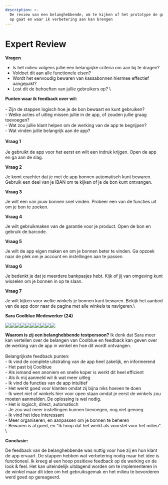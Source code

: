 ```yaml
---
description: >-
  De review van een belanghebbende, om te kijken of het prototype de goede kant
  op gaat en waar ik verbetering aan kan brengen
---
```


# Expert Review

**Vragen**

* Is het milieu volgens jullie een belangrijke criteria om aan bij te dragen?&#x20;
* Voldoet dit aan alle functionele eisen?&#x20;
* Wordt het eenvoudig bewaren van kassabonnen hiermee effectief aangepakt?&#x20;
* Lost dit de behoeften van jullie gebruikers op? \


**Punten waar ik feedback over wil:**\
\
\- Zijn de stappen logisch hoe je de bon bewaart en kunt gebruiken?\
\- Welke acties of uitleg missen jullie in de app, of zouden jullie graag toevoegen? \
\- Wat zou jullie klant helpen om de werking van de app te begrijpen? \
\- Wat vinden jullie belangrijk aan de app? \
\
**Vraag 1**\
\
Je gebruikt de app voor het eerst en wilt een indruk krijgen. Open de app en ga aan de slag.

**Vraag 2**&#x20;

Je komt erachter dat je met de app bonnen automatisch kunt bewaren. Gebruik een deel van je IBAN om te kijken of je de bon kunt ontvangen.

**Vraag 3**&#x20;

Je wilt een van jouw bonnen snel vinden. Probeer een van de functies uit om je bon te zoeken.

**Vraag 4**

Je wilt gebruikmaken van de garantie voor je product. Open de bon en gebruik de barcode.

**Vraag 5**

Je wilt de app eigen maken en om je bonnen beter te vinden. Ga opzoek naar de plek om je account en instellingen aan te passen.&#x20;

**Vraag 6**&#x20;

Je bedenkt je dat je meerdere bankpasjes hebt. Kijk of jij van omgeving kunt wisselen om je bonnen in op te slaan.&#x20;

**Vraag 7**&#x20;

Je wilt kijken voor welke winkels je bonnen kunt bewaren. Bekijk het aanbod van de app door naar de pagina met alle winkels te navigeren.\


**Sara Coolblue Medewerker (24)**&#x20;

![](../.gitbook/assets/1.jpeg)![](<../.gitbook/assets/2 (3).jpeg>)![](<../.gitbook/assets/3 (5).jpeg>)![](<../.gitbook/assets/4 (4).jpeg>)![](../.gitbook/assets/5.jpeg)![](../.gitbook/assets/8.jpeg)![](../.gitbook/assets/9.jpeg)![](../.gitbook/assets/10.jpeg)![](../.gitbook/assets/7.jpeg)![](../.gitbook/assets/6.jpeg)

**Waarom is zij een belanghebbende testpersoon?** Ik denk dat Sara meer kan vertellen over de belangen van Coolblue en feedback kan geven over de werking van de app in winkel en hoe dit wordt ontvangen.\
\
Belangrijkste feedback punten:\
\- Ik vind de complete uitstraling van de app heel zakelijk, en informerend\
\- Het past bij Coolblue\
\- Als iemand een anoniem en snelle koper is werkt dit heel efficient\
\- Als ik mij aanmeld wil ik wat meer uitleg\
\- Ik vind de functies van de app intuïtief \
\- Het werkt goed voor klanten omdat zij bijna niks hoeven te doen\
\- Ik weet niet of winkels hier voor open staan omdat je eerst de winkels zou moeten aanmelden. De oplossing is wel nodig. \
\- Het is logisch, direct, automatisch\
\- Je zou wat meer instellingen kunnen toevoegen, nog niet genoeg\
\- Ik vind het idee interessant \
\- Meer organiseren, en aanpassen om je bonnen te beheren\
\-  Bewaren is al goed, en "ik hoop dat het werkt als voorstel voor het milieu". \


**Conclusie:**

De feedback van de belanghebbende was nuttig voor hoe zij en hun klant de app ervaart. De stappen hebben wat verbetering nodig maar het idee is functioneel. Ik kreeg al een hoop positieve feedback op de werking en de look & feel. Het kan uiteindelijk uitdagend worden om te implementeren in de winkel maar dit idee om het gebruiksgemak en het milieu te bevorderen werd goed op gereageerd.





